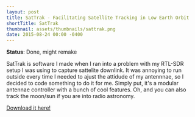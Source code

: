 ```yaml
---
layout: post
title: SatTrak - Facilitating Satellite Tracking in Low Earth Orbit
shortTitle: SatTrak
thumbnail: assets/thumbnails/sattrak.png
date: 2015-08-24 00:00 -0400
---
```


<!---
TODO: Add pictures and videos of SatTrak.
-->

**Status**: Done, might remake

SatTrak is software I made when I ran into a problem with my RTL-SDR setup I was using to capture sattelite downlink. It was annoying to run outside every time I needed to ajust the attidude of my antennnae, so I decided to code something to do it for me. Simply put, it's a modular antennae controller with a bunch of cool features. Oh, and you can also track the moon/sun if you are into radio astronomy.


[Download it here!](https://github.com/AideTechBot/SatTrak)
